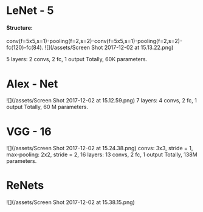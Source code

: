 # LeNet - 5
#### Structure:
conv(f=5x5,s=1)-pooling(f=2,s=2)-conv(f=5x5,s=1)-pooling(f=2,s=2)-fc(120)-fc(84).
![](/assets/Screen Shot 2017-12-02 at 15.13.22.png)

5 layers: 2 convs, 2 fc, 1 output
Totally, 60K parameters.


# Alex - Net

![](/assets/Screen Shot 2017-12-02 at 15.12.59.png)
7 layers: 4 convs, 2 fc, 1 output
Totally, 60 M parameters.

# VGG - 16

![](/assets/Screen Shot 2017-12-02 at 15.24.38.png)
convs: 3x3, stride = 1,
max-pooling: 2x2, stride = 2,
16 layers: 13 convs, 2 fc, 1 output
Totally, 138M parameters.

# ReNets

![](/assets/Screen Shot 2017-12-02 at 15.38.15.png)


